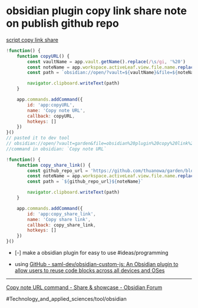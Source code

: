 # obsidian plugin copy link share note on publish github repo


[script copy link share](./custom_javascript/copy_share_link.js)

```js
!function() {
	function copyURL() {
		const vaultName = app.vault.getName().replace(/\s/gi, '%20')
		const noteName = app.workspace.activeLeaf.view.file.name.replace(/\s/gi, '%20')
		const path = `obsidian://open/?vault=${vaultName}&file=${noteName}`

        navigator.clipboard.writeText(path)
	}

	app.commands.addCommand({
	    id: 'app:copyURL',
	    name: 'Copy note URL',
	    callback: copyURL,
	    hotkeys: []
	})
}()
// pasted it to dev tool
// obsidian://open/?vault=garden&file=obsidian%20plugin%20copy%20link%20share%20note%20on%20publish.md
//command in obsidian: `Copy note URL`

!function() {
	function copy_share_link() {
		const github_repo_url = 'https://github.com/thuanowa/garden/blob/main/'
		const noteName = app.workspace.activeLeaf.view.file.name.replace(/\s/gi, '%20')
		const path = `${github_repo_url}${noteName}`

        navigator.clipboard.writeText(path)
	}

	app.commands.addCommand({
	    id: 'app:copy_share_link',
	    name: 'Copy share link',
	    callback: copy_share_link,
	    hotkeys: []
	})
}()
```

- [-] make a obsidian plugin for easy to use #ideas/programming 

- using [GitHub - saml-dev/obsidian-custom-js: An Obsidian plugin to allow users to reuse code blocks across all devices and OSes](https://github.com/saml-dev/obsidian-custom-js)

---
[Copy note URL command - Share & showcase - Obsidian Forum](https://forum.obsidian.md/t/copy-note-url-command/6696)

#Technology_and_applied_sciences/tool/obsidian 